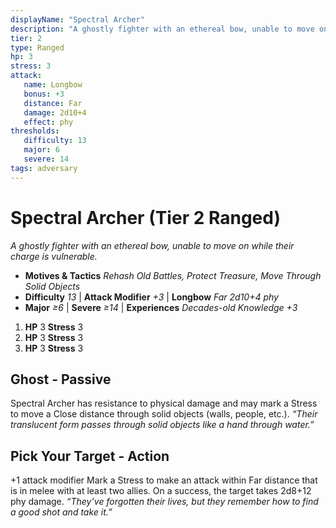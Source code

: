 ```yaml
---
displayName: "Spectral Archer"
description: "A ghostly fighter with an ethereal bow, unable to move on while their charge is vulnerable."
tier: 2
type: Ranged
hp: 3
stress: 3
attack:
   name: Longbow
   bonus: +3
   distance: Far
   damage: 2d10+4
   effect: phy
thresholds:
   difficulty: 13
   major: 6
   severe: 14
tags: adversary
---
```

# Spectral Archer (Tier 2 Ranged)
_A ghostly fighter with an ethereal bow, unable to move on while their charge is vulnerable._

- **Motives & Tactics** _Rehash Old Battles, Protect Treasure, Move Through Solid Objects_
- **Difficulty** _13_ | **Attack Modifier** _+3_ | **Longbow** _Far 2d10+4 phy_
- **Major** _≥6_ | **Severe** _≥14_ | **Experiences** _Decades-old Knowledge +3_

1. **HP** 3
   **Stress** 3
2. **HP** 3
   **Stress** 3
3. **HP** 3
   **Stress** 3

## Ghost - Passive
Spectral Archer has resistance to physical damage and may mark a Stress to move a Close distance through solid objects (walls, people, etc.). _“Their translucent form passes through solid objects like a hand through water.”_

## Pick Your Target - Action
+1 attack modifier Mark a Stress to make an attack within Far distance that is in melee with at least two allies. On a success, the target takes 2d8+12 phy damage. _“They’ve forgotten their lives, but they remember how to find a good shot and take it.”_
